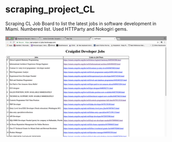# scraping_project_CL

Scraping CL Job Board to list the latest jobs in software development in Miami. Numbered list. Used HTTParty and Nokogiri gems.


![alt text](README.png)

